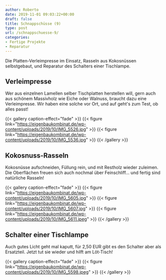 ```yaml
---
author: Roberto
date: 2019-11-01 09:03:22+00:00
draft: false
title: Schnappschüsse (9)
type: post
url: /schnappschuesse-9/
categories:
- Fertige Projekte
- Reparatur
---
```





Die Platten-Verleimpresse im Einsatz, Rasseln aus Kokosnüssen selbstgebaut, und Reparatur des Schalters einer Tischlampe.





<!-- more -->





## Verleimpresse







Wer aus einzelnen Lamellen selber Tischplatten herstellen will, gern auch aus schönem Massivholz wie Eiche oder Walnuss, braucht dazu eine Verleimpresse. Wir haben eine solche vor Ort, und auf geht's zum Test, ob alles passt!





  {{< gallery caption-effect="fade" >}}
{{< figure link="https://eigenbaukombinat.de/wp-content/uploads/2019/10/IMG_5526.jpg" >}}
{{< figure link="https://eigenbaukombinat.de/wp-content/uploads/2019/10/IMG_5536.jpg" >}}
{{< /gallery >}}





## Kokosnuss-Rasseln







Kokosnüsse aufschneiden, Füllung rein, und mit Restholz wieder zuleimen. Die Oberflächen freuen sich auch nochmal über Feinschliff... und fertig sind natürliche Rasseln!





  {{< gallery caption-effect="fade" >}}
{{< figure link="https://eigenbaukombinat.de/wp-content/uploads/2019/10/IMG_5605.jpg" >}}
{{< figure link="https://eigenbaukombinat.de/wp-content/uploads/2019/10/IMG_5607.jpg" >}}
{{< figure link="https://eigenbaukombinat.de/wp-content/uploads/2019/10/IMG_5611.jpeg" >}}
{{< /gallery >}}





## Schalter einer Tischlampe







Auch gutes Licht geht mal kaputt, für 2,50 EUR gibt es den Schalter aber als Ersatzteil. Jetzt tut sie wieder und hilft am Löt-Tisch!





{{< gallery caption-effect="fade" >}}
{{< figure link="https://eigenbaukombinat.de/wp-content/uploads/2019/10/IMG_5598.jpeg" >}}
{{< /gallery >}}

